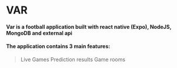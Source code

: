# VAR
#### Var is a football application built with react native (Expo), NodeJS, MongoDB and external api
#### The application contains 3 main features:
> Live Games
> Prediction results
> Game rooms
